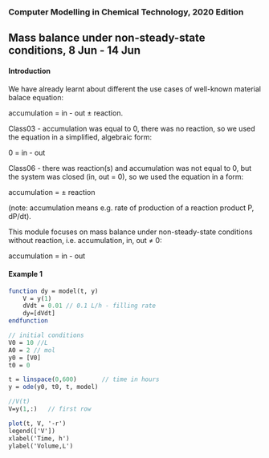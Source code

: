 ### Computer Modelling in Chemical Technology, 2020 Edition

## Mass balance under non-steady-state conditions, 8 Jun - 14 Jun

#### Introduction

We have already learnt about different the use cases of well-known material balace equation: 

accumulation = in - out ± reaction.

Class03 - accumulation was equal to 0, there was no reaction, so we used the equation in a simplified, algebraic form: 

0 = in - out

Class06 - there was reaction(s) and accumulation was not equal to 0, but the system was closed (in, out = 0), so we used the equation in a form: 

accumulation = ± reaction 

(note: accumulation means e.g. rate of production of a reaction product P, dP/dt).

This module focuses on mass balance under non-steady-state conditions without reaction, i.e. accumulation, in, out ≠ 0:

accumulation = in - out

#### Example 1

```scilab
function dy = model(t, y)
	V = y(1)
    dVdt = 0.01 // 0.1 L/h - filling rate
	dy=[dVdt]
endfunction

// initial conditions
V0 = 10 //L
A0 = 2 // mol
y0 = [V0]
t0 = 0

t = linspace(0,600)       // time in hours
y = ode(y0, t0, t, model)

//V(t)
V=y(1,:)   // first row

plot(t, V, '-r')
legend(['V'])
xlabel('Time, h')
ylabel('Volume,L')
```
